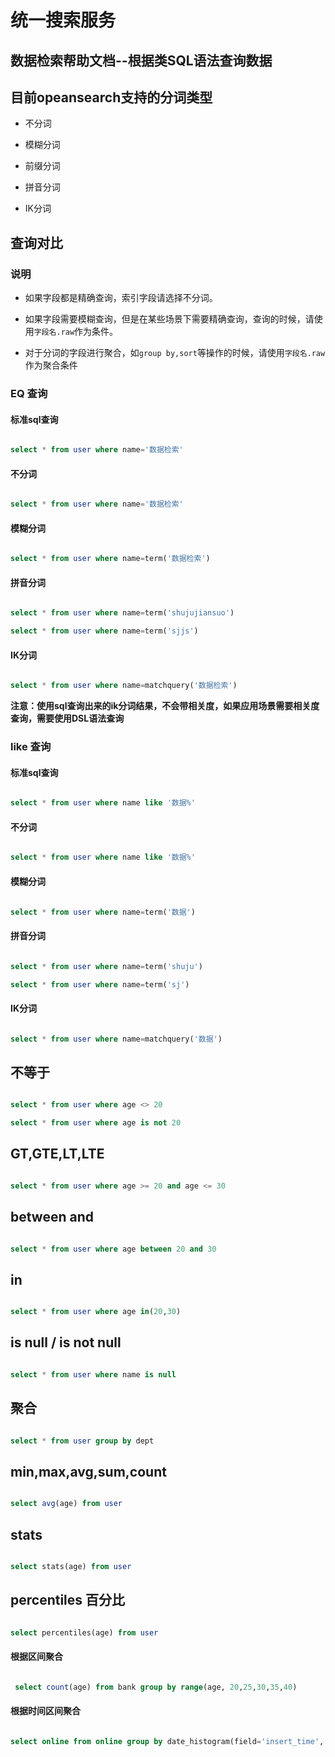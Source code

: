 # 统一搜索服务

## 数据检索帮助文档--根据类SQL语法查询数据 ##


## 目前opeansearch支持的分词类型

- 不分词

- 模糊分词

- 前缀分词

- 拼音分词

- IK分词



## 查询对比

### 说明

- 如果字段都是精确查询，索引字段请选择不分词。

- 如果字段需要模糊查询，但是在某些场景下需要精确查询，查询的时候，请使用`字段名.raw`作为条件。

- 对于分词的字段进行聚合，如`group by,sort`等操作的时候，请使用`字段名.raw`作为聚合条件



### EQ 查询

#### 标准sql查询

```sql

select * from user where name='数据检索'

```

#### 不分词

```sql

select * from user where name='数据检索'

```



#### 模糊分词

```sql

select * from user where name=term('数据检索')

```



#### 拼音分词

```sql

select * from user where name=term('shujujiansuo')

select * from user where name=term('sjjs')

```

#### IK分词

```sql

select * from user where name=matchquery('数据检索')

```
**注意：使用sql查询出来的ik分词结果，不会带相关度，如果应用场景需要相关度查询，需要使用DSL语法查询**


### like 查询

#### 标准sql查询

```sql

select * from user where name like '数据%'

```

#### 不分词

```sql

select * from user where name like '数据%'

```



#### 模糊分词

```sql

select * from user where name=term('数据')

```



#### 拼音分词

```sql

select * from user where name=term('shuju')

select * from user where name=term('sj')

```

#### IK分词

```sql

select * from user where name=matchquery('数据')

```



## 不等于

```sql

select * from user where age <> 20

select * from user where age is not 20

```



## GT,GTE,LT,LTE

```sql

select * from user where age >= 20 and age <= 30

```



## between and

```sql

select * from user where age between 20 and 30

```



## in

```sql

select * from user where age in(20,30)

```



## is null / is not null

```sql

select * from user where name is null

```





## 聚合

```sql

select * from user group by dept

```



## min,max,avg,sum,count

```sql

select avg(age) from user 

```

## stats

```sql

select stats(age) from user 

```



## percentiles 百分比

```sql

select percentiles(age) from user 

```



#### 根据区间聚合

```sql

 select count(age) from bank group by range(age, 20,25,30,35,40)

```



#### 根据时间区间聚合

```sql

select online from online group by date_histogram(field='insert_time','interval'='1d')

```
